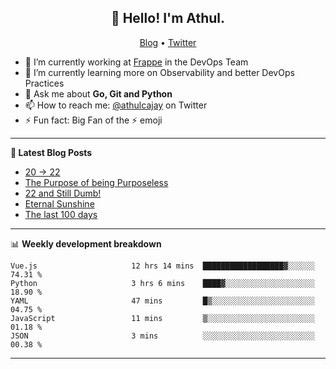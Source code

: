 <h2 align="center">👋 Hello! I'm Athul.</h2>
<p align="center">
  <a href="https://blog.athulcyriac.in">Blog</a> •
  <a href="https://twitter.com/athulcajay">Twitter</a>
</p>


- 🔭 I’m currently working at [Frappe](https://frappe.io) in the DevOps Team
- 🌱 I’m currently learning more on Observability and better DevOps Practices
- 💬 Ask me about **Go, Git and Python**
- 📫 How to reach me: [@athulcajay](https://twitter.com/athulcajay) on Twitter
- ⚡ Fun fact: Big Fan of the :zap: emoji

-------

**📝 Latest Blog Posts**

<!-- BLOG-POST-LIST:START -->
- [20 → 22](https://blog.athulcyriac.in/blog/20-and-22/)
- [The Purpose of being Purposeless](https://blog.athulcyriac.in/blog/purpose/)
- [22 and Still Dumb!](https://blog.athulcyriac.in/blog/2022/)
- [Eternal Sunshine](https://blog.athulcyriac.in/blog/college-trip/)
- [The last 100 days](https://blog.athulcyriac.in/blog/final-year/)
<!-- BLOG-POST-LIST:END -->

-------

📊 **Weekly development breakdown**
<!--START_SECTION:waka-->

```text
Vue.js                     12 hrs 14 mins  ██████████████████▓░░░░░░   74.31 %
Python                     3 hrs 6 mins    ████▓░░░░░░░░░░░░░░░░░░░░   18.90 %
YAML                       47 mins         █▒░░░░░░░░░░░░░░░░░░░░░░░   04.75 %
JavaScript                 11 mins         ▒░░░░░░░░░░░░░░░░░░░░░░░░   01.18 %
JSON                       3 mins          ░░░░░░░░░░░░░░░░░░░░░░░░░   00.38 %
```

<!--END_SECTION:waka-->

-------
